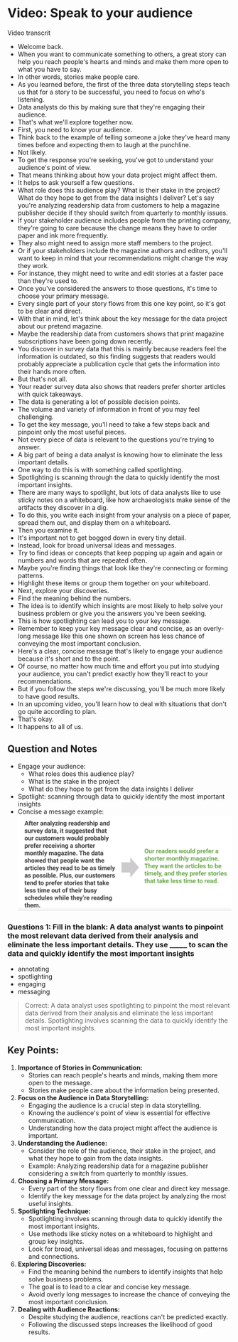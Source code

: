# Video: Speak to your audience

Video transcrit

- Welcome back.
- When you want to communicate something to others, a great story can help you reach people's hearts and minds and make them more open to what you have to say.
- In other words, stories make people care.
- As you learned before, the first of the three data storytelling steps teach us that for a story to be successful, you need to focus on who's listening.
- Data analysts do this by making sure that they're engaging their audience.
- That's what we'll explore together now.
- First, you need to know your audience.
- Think back to the example of telling someone a joke they've heard many times before and expecting them to laugh at the punchline.
- Not likely.
- To get the response you're seeking, you've got to understand your audience's point of view.
- That means thinking about how your data project might affect them.
- It helps to ask yourself a few questions.
- What role does this audience play? What is their stake in the project? What do they hope to get from the data insights I deliver? Let's say you're analyzing readership data from customers to help a magazine publisher decide if they should switch from quarterly to monthly issues.
- If your stakeholder audience includes people from the printing company, they're going to care because the change means they have to order paper and ink more frequently.
- They also might need to assign more staff members to the project.
- Or if your stakeholders include the magazine authors and editors, you'll want to keep in mind that your recommendations might change the way they work.
- For instance, they might need to write and edit stories at a faster pace than they're used to.
- Once you've considered the answers to those questions, it's time to choose your primary message.
- Every single part of your story flows from this one key point, so it's got to be clear and direct.
- With that in mind, let's think about the key message for the data project about our pretend magazine.
- Maybe the readership data from customers shows that print magazine subscriptions have been going down recently.
- You discover in survey data that this is mainly because readers feel the information is outdated, so this finding suggests that readers would probably appreciate a publication cycle that gets the information into their hands more often.
- But that's not all.
- Your reader survey data also shows that readers prefer shorter articles with quick takeaways.
- The data is generating a lot of possible decision points.
- The volume and variety of information in front of you may feel challenging.
- To get the key message, you'll need to take a few steps back and pinpoint only the most useful pieces.
- Not every piece of data is relevant to the questions you're trying to answer.
- A big part of being a data analyst is knowing how to eliminate the less important details.
- One way to do this is with something called spotlighting.
- Spotlighting is scanning through the data to quickly identify the most important insights.
- There are many ways to spotlight, but lots of data analysts like to use sticky notes on a whiteboard, like how archaeologists make sense of the artifacts they discover in a dig.
- To do this, you write each insight from your analysis on a piece of paper, spread them out, and display them on a whiteboard.
- Then you examine it.
- It's important not to get bogged down in every tiny detail.
- Instead, look for broad universal ideas and messages.
- Try to find ideas or concepts that keep popping up again and again or numbers and words that are repeated often.
- Maybe you're finding things that look like they're connecting or forming patterns.
- Highlight these items or group them together on your whiteboard.
- Next, explore your discoveries.
- Find the meaning behind the numbers.
- The idea is to identify which insights are most likely to help solve your business problem or give you the answers you've been seeking.
- This is how spotlighting can lead you to your key message.
- Remember to keep your key message clear and concise, as an overly-long message like this one shown on screen has less chance of conveying the most important conclusion.
- Here's a clear, concise message that's likely to engage your audience because it's short and to the point.
- Of course, no matter how much time and effort you put into studying your audience, you can't predict exactly how they'll react to your recommendations.
- But if you follow the steps we're discussing, you'll be much more likely to have good results.
- In an upcoming video, you'll learn how to deal with situations that don't go quite according to plan.
- That's okay.
- It happens to all of us.

## Question and Notes

- Engage your audience:
  - What roles does this audience play?
  - What is the stake in the project
  - What do they hope to get from the data insights I deliver
- Spotlight: scanning through data to quickly identify the most important insights
- Concise a message example:
    ![x](./resources/concise-message.png)

### Questions 1: Fill in the blank: A data analyst wants to pinpoint the most relevant data derived from their analysis and eliminate the less important details. They use _____ to scan the data and quickly identify the most important insights

- annotating
- spotlighting
- engaging
- messaging

> Correct: A data analyst uses spotlighting to pinpoint the most relevant data derived from their analysis and eliminate the less important details. Spotlighting involves scanning the data to quickly identify the most important insights.

## **Key Points:**

1. **Importance of Stories in Communication:**
   - Stories can reach people's hearts and minds, making them more open to the message.
   - Stories make people care about the information being presented.
2. **Focus on the Audience in Data Storytelling:**
   - Engaging the audience is a crucial step in data storytelling.
   - Knowing the audience's point of view is essential for effective communication.
   - Understanding how the data project might affect the audience is important.
3. **Understanding the Audience:**
   - Consider the role of the audience, their stake in the project, and what they hope to gain from the data insights.
   - Example: Analyzing readership data for a magazine publisher considering a switch from quarterly to monthly issues.
4. **Choosing a Primary Message:**
   - Every part of the story flows from one clear and direct key message.
   - Identify the key message for the data project by analyzing the most useful insights.
5. **Spotlighting Technique:**
   - Spotlighting involves scanning through data to quickly identify the most important insights.
   - Use methods like sticky notes on a whiteboard to highlight and group key insights.
   - Look for broad, universal ideas and messages, focusing on patterns and connections.
6. **Exploring Discoveries:**
   - Find the meaning behind the numbers to identify insights that help solve business problems.
   - The goal is to lead to a clear and concise key message.
   - Avoid overly long messages to increase the chance of conveying the most important conclusion.
7. **Dealing with Audience Reactions:**
   - Despite studying the audience, reactions can't be predicted exactly.
   - Following the discussed steps increases the likelihood of good results.
